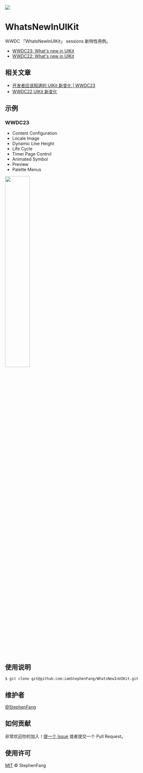 ![](http://image.stephenfang.me/uikit.png)

# WhatsNewInUIKit

WWDC 「WhatsNewInUIKit」 sessions 新特性用例。

- [WWDC23: What's new in UIKit](https://developer.apple.com/videos/play/wwdc2023/10055/)
- [WWDC22: What's new in UIKit](https://developer.apple.com/videos/play/wwdc2022/10068/)

## 相关文章
- [开发者应该知道的 UIKit 新变化 | WWDC23](https://stephenfang.me/2023/07/16/WWDC23-UIKit/)
- [WWDC22 UIKit 新变化](https://stephenfang.me/2022/07/24/WWDC22-UIKit/)
  

## 示例

### WWDC23
- Content Configuration
- Locale Image
- Dynamic Line Height
- Life Cycle
- Timer Page Control
- Animated Symbol
- Preview
- Palette Menus
  
<img src="http://image.stephenfang.me/WWDC23-UIKit.gif" width="40%">


## 使用说明

```
$ git clone git@github.com:iamStephenFang/WhatsNewInUIKit.git
```

## 维护者

[@StephenFang](https://github.com/iamStephenFang)

## 如何贡献

非常欢迎你的加入！[提一个 Issue](https://github.com/iamStephenFang/WhatsNewInUIKit/issues/new) 或者提交一个 Pull Request。

## 使用许可

[MIT](LICENSE) © StephenFang